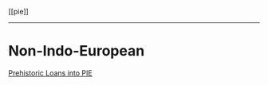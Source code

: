 [[pie]]

---

# Non-Indo-European

[Prehistoric Loans into PIE](http://loanwords.prehistoricmap.com/blog/)
